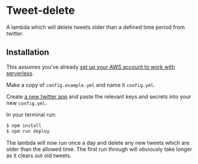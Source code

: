 # Tweet-delete

A lambda which will delete tweets older than a defined time period from twitter.

## Installation

This assumes you've already [set up your AWS account to work with serverless](https://www.serverless.com/framework/docs/providers/aws/guide/credentials/).

Make a copy of `config.example.yml` and name it `config.yml`.

Create [a new twitter app](https://developer.twitter.com/en/apps) and paste the relevant keys and secrets into your new `config.yml`.


In your terminal run:

```bash
$ npm install
$ npm run deploy
```

The lambda will now run once a day and delete any new tweets which are older than the allowed time. The first run through will obviously take longer as it clears out old tweets.
